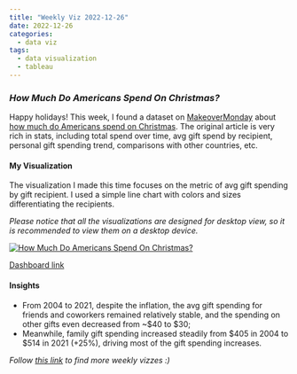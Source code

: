 ```yaml
---
title: "Weekly Viz 2022-12-26"
date: 2022-12-26
categories:
  - data viz
tags:
  - data visualization
  - tableau
---
```


### *How Much Do Americans Spend On Christmas?*

Happy holidays! This week, I found a dataset on [MakeoverMonday](https://www.makeovermonday.co.uk/data/) about [how much do Americans spend on Christmas](https://explodingtopics.com/blog/christmas-spending-stats). The original article is very rich in stats, including total spend over time, avg gift spend by recipient, personal gift spending trend, comparisons with other countries, etc.   

#### My Visualization

The visualization I made this time focuses on the metric of avg gift spending by gift recipient. I used a simple line chart with colors and sizes differentiating the recipients.  

*Please notice that all the visualizations are designed for desktop view, so it is recommended to view them on a desktop device.*  

<div class='tableauPlaceholder' id='viz1672104478909' style='position: relative'>
  <noscript><a href='#'>
    <img alt='How Much Do Americans Spend On Christmas? ' src='https:&#47;&#47;public.tableau.com&#47;static&#47;images&#47;20&#47;20221226HowMuchDoAmericansSpendOnChristmas&#47;HowMuchDoAmericansSpendOnChristmas&#47;1_rss.png' style='border: none' />
    </a></noscript>
  <object class='tableauViz'  style='display:none;'>
    <param name='host_url' value='https%3A%2F%2Fpublic.tableau.com%2F' />
    <param name='embed_code_version' value='3' />
    <param name='site_root' value='' />
    <param name='name' value='20221226HowMuchDoAmericansSpendOnChristmas&#47;HowMuchDoAmericansSpendOnChristmas' />
    <param name='tabs' value='no' />
    <param name='toolbar' value='yes' />
    <param name='static_image' value='https:&#47;&#47;public.tableau.com&#47;static&#47;images&#47;20&#47;20221226HowMuchDoAmericansSpendOnChristmas&#47;HowMuchDoAmericansSpendOnChristmas&#47;1.png' />
    <param name='animate_transition' value='yes' />
    <param name='display_static_image' value='yes' />
    <param name='display_spinner' value='yes' />
    <param name='display_overlay' value='yes' />
    <param name='display_count' value='yes' />
    <param name='language' value='en-US' />
    <param name='filter' value='publish=yes' />
  </object></div>   
  <script type='text/javascript'>     
  var divElement = document.getElementById('viz1672104478909');      
  var vizElement = divElement.getElementsByTagName('object')[0];             
  if ( divElement.offsetWidth > 800 ) { vizElement.style.width='800px';vizElement.style.height='627px';} else if ( divElement.offsetWidth > 500 ) { vizElement.style.width='800px';vizElement.style.height='627px';} else { vizElement.style.width='100%';vizElement.style.height='727px';}             
  var scriptElement = document.createElement('script');         
  scriptElement.src = 'https://public.tableau.com/javascripts/api/viz_v1.js';      
  vizElement.parentNode.insertBefore(scriptElement, vizElement);           
</script>  

[Dashboard link](https://public.tableau.com/views/20221226HowMuchDoAmericansSpendOnChristmas/HowMuchDoAmericansSpendOnChristmas?:language=en-US&publish=yes&:display_count=n&:origin=viz_share_link)
  
#### Insights
* From 2004 to 2021, despite the inflation, the avg gift spending for friends and coworkers remained relatively stable, and the spending on other gifts even decreased from ~$40 to $30;  
* Meanwhile, family gift spending increased steadily from $405 in 2004 to $514 in 2021 (+25%), driving most of the gift spending increases.  
       
*Follow [this link](https://yudong-94.github.io/personal-website/project/WeeklyViz2022/) to find more weekly vizzes :)*
